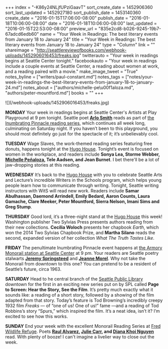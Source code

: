 +++
index = "-K86y24NLjfUPziGaavT"
sort_create_date = 1452906360
sort_last_updated = 1452927180
sort_publish_date = 1453140360
create_date = "2016-01-15T17:06:00-08:00"
publish_date = "2016-01-18T10:06:00-08:00"
date = "2016-01-18T10:06:00-08:00"
last_updated = "2016-01-15T22:53:00-08:00"
preview_url = "835e2cd8-b026-9245-19b7-67adcd6edb60"
name = "Your Week in Readings: The best literary events from January 18 to January 24"
title = "Your Week in Readings: The best literary events from January 18 to January 24"
type = "Column"
link = ""
shareimage = "http://seattlereviewofbooks.com/webhook-uploads/1452906016453/freaks.jpg"
twitterauto = "Your week in readings begins at Seattle Center tonight."
facebookauto = "Your week in readings include a couple events at Seattle Center, a reading about women at work, and a reading paired with a movie."
make_image_tweet = "True"
notes_byline = ["writers/paul-constant.md"]
notes_tags = ["notes/your-week-in-readings-the-best-literary-events-from-january-18-to-january-24.md"]
notes_about = ["authors/michelle-pe\u00f1aloza.md", "authors/peter-mountford.md"]
books = ""
+++
<p class="image">![](/webhook-uploads/1452906016453/freaks.jpg)</p>

**MONDAY** Your week in readings begins at Seattle Center's Artists at Play Playground at 9 pm tonight. Seattle poet **[Arlo Smith](http://gregbem.com/wordpress/2016/01/07/ghost-tokens-inumbrating-pinnacle-details/)** reads as part of [the Inumbrating Pinnacle reading series](http://seattlereviewofbooks.com/notes/2016/01/15/ghost-tokens-inumbrating-pinnacle-is-a-seven-day-literary-event-in-seattle-center/), which continues all week long, culminating on Saturday night. If you haven’t been to this playground, you should most definitely go just for the spectacle of it; it’s unbelievably cool.

**TUESDAY** Wage Slaves, the work-themed reading series featuring free donuts, happens tonight at the [Hugo House](https://www.facebook.com/events/548671758619719/). Tonight’s event is focused on women in the workplace, and readers include **Sonya Lea, Storme Webber, [Michelle Peñaloza](http://seattlereviewofbooks.com/notes/2015/09/15/we-walk-a-heart-around-lake-union/), Tele Aadsen, and Jean Burnet**. I bet there'll be a lot of jaw-dropping stories at this reading.

**WEDNESDAY** It’s back to the [Hugo House](https://www.facebook.com/events/909125779158570/) with you to celebrate Seattle Arts and Lecture’s incredible Writers in the Schools program, which helps young people learn how to communicate through writing. Tonight, Seattle writing instructors with WitS will read new work. Readers include **Samar Abulhassan, Daemond Arrindell, Emily Bedard, Aaron Counts, Laura Gamache, Clare Meeker, Peter Mountford, Sierra Nelson, Imani Sims and Greg Stump**.

**THURSDAY** Good lord, it’s a three-night stand at the [Hugo House](https://hugohouse.org/event/two-sylvias-press-presents-martha-silano-cecilia-woloch/) this week! Washington publisher Two Sylvias Press presents authors reading from their new collections. **Cecilia Woloch** presents her chapbook *Earth*, which won the 2014 Two Sylvias Chapbook Prize, and **Martha Silano** reads the second, expanded version of her collection *What The Truth Tastes Like*.

**FRIDAY** The penultimate Inumbrating Pinnacle event happens at [the Armory Monorail station at Seattle Center](https://www.facebook.com/events/852248678221412/) at 9 pm. Your readers are Seattle poetry stalwarts [**Jeremy Springsteed**](https://strainedspringsteed.wordpress.com/) and [**Jeanne Morel**](http://www.tarpaulinsky.com/Press/Morel/index.html). Why not take the Monorail from downtown to this one? You can pretend to be a resident of Seattle’s future, circa 1963.

**SATURDAY** Head to he central branch of the [Seattle Public Library](https://www.facebook.com/events/190899077927330/)  downtown for the first in an exciting new series put on by SPL called **Page to Screen: Hear the Story, See the Film**. It’s pretty much exactly what it sounds like: a reading of a short story, followed by a showing of the film adapted from that story. Today’s feature is Tod Browning’s incredibly creepy 1932 film *Freaks* — of “one of us! One of us!” fame —and a reading of Tod Robbins’s story “Spurs,” which inspired the film. It’s a neat idea, isn’t it? I’m excited to see how this works.

**SUNDAY** End your week with the excellent Monorail Reading Series at [Fred Wildlife Refuge](https://www.facebook.com/events/1671816129768820/). Poets **[Raul Alvarez](http://www.raulrafaelalvarez.com/), [Julie Carr](https://www.poets.org/poetsorg/poet/julie-carr), and [Diana Khoi Nguyen](http://dianakhoinguyen.com/)** read. With plenty of booze! I can't imagine a livelier way to close out the week.
